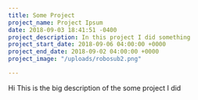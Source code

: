 ```yaml
---
title: Some Project
project_name: Project Ipsum
date: 2018-09-03 18:41:51 -0400
project_description: In this project I did something
project_start_date: 2018-09-06 04:00:00 +0000
project_end_date: 2018-09-02 04:00:00 +0000
project_image: "/uploads/robosub2.png"

---
```

Hi This is the big description of the some project I did